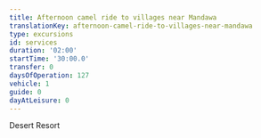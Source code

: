 ```yaml
---
title: Afternoon camel ride to villages near Mandawa
translationKey: afternoon-camel-ride-to-villages-near-mandawa
type: excursions
id: services
duration: '02:00'
startTime: '30:00.0'
transfer: 0
daysOfOperation: 127
vehicle: 1
guide: 0
dayAtLeisure: 0
---
```

Desert Resort